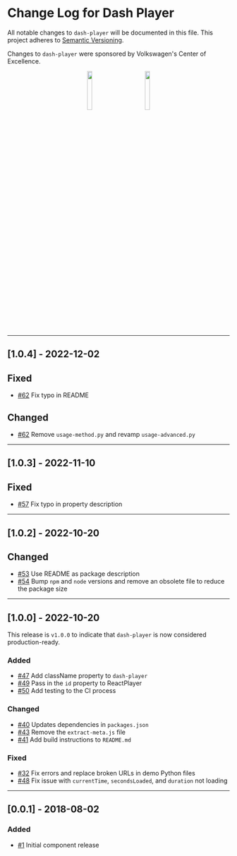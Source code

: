 # Change Log for Dash Player

All notable changes to `dash-player` will be documented in this file.
This project adheres to [Semantic Versioning](https://semver.org/).

Changes to `dash-player` were sponsored by Volkswagen's Center of Excellence.

<p float="left" align="center" >
<img src="https://user-images.githubusercontent.com/42301846/205996088-f719228c-166d-46d2-b41c-bf5b93c56d9b.png" width=15% aspect-ratio=3/10 >
&nbsp;&nbsp;&nbsp;&nbsp;&nbsp;&nbsp;&nbsp;&nbsp;&nbsp;&nbsp;&nbsp;&nbsp;
<img src="https://user-images.githubusercontent.com/42301846/205995821-a4bd3113-2c2e-4014-a50f-24bc7fc18faf.png" width=15%>
</p>

---

## [1.0.4] - 2022-12-02

## Fixed

- [#62](https://github.com/plotly/dash-player/pull/62) Fix typo in README

## Changed

- [#62](https://github.com/plotly/dash-player/pull/62) Remove `usage-method.py` and revamp `usage-advanced.py`

---

## [1.0.3] - 2022-11-10

## Fixed

- [#57](https://github.com/plotly/dash-player/pull/57) Fix typo in property description

---

## [1.0.2] - 2022-10-20

## Changed

- [#53](https://github.com/plotly/dash-player/pull/53) Use README as package description
- [#54](https://github.com/plotly/dash-player/pull/54) Bump `npm` and `node` versions and remove an obsolete file to reduce the package size

---

## [1.0.0] - 2022-10-20

This release is `v1.0.0` to indicate that `dash-player` is now considered production-ready.

### Added

- [#47](https://github.com/plotly/dash-player/pull/47) Add className property to `dash-player`
- [#49](https://github.com/plotly/dash-player/pull/49) Pass in the `id` property to ReactPlayer
- [#50](https://github.com/plotly/dash-player/pull/50) Add testing to the CI process

### Changed

- [#40](https://github.com/plotly/dash-player/pull/40) Updates dependencies in `packages.json`
- [#43](https://github.com/plotly/dash-player/pull/43) Remove the `extract-meta.js` file
- [#41](https://github.com/plotly/dash-player/pull/41) Add build instructions to `README.md`

### Fixed

- [#32](https://github.com/plotly/dash-player/pull/32) Fix errors and replace broken URLs in demo Python files
- [#48](https://github.com/plotly/dash-player/pull/48) Fix issue with `currentTime`, `secondsLoaded`, and `duration` not loading

---

## [0.0.1] - 2018-08-02

### Added

- [#1](https://github.com/plotly/dash-player/pull/1) Initial component release
